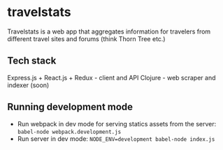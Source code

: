 # travelstats

Travelstats is a web app that aggregates information for travelers from different travel sites and forums (think Thorn Tree etc.)

## Tech stack

Express.js + React.js + Redux - client and API
Clojure - web scraper and indexer (soon)

## Running development mode

 - Run webpack in dev mode for serving statics assets from the server: `babel-node webpack.development.js`
 - Run server in dev mode: `NODE_ENV=development babel-node index.js`
